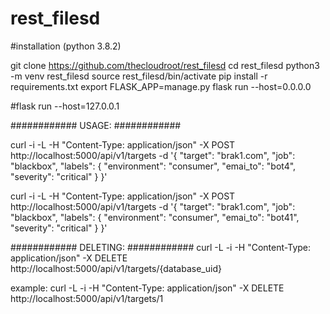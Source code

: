 # rest_filesd

#installation (python 3.8.2)

git clone https://github.com/thecloudroot/rest_filesd
cd rest_filesd
python3 -m venv rest_filesd
source rest_filesd/bin/activate
pip install -r requirements.txt
export FLASK_APP=manage.py
flask run --host=0.0.0.0

#flask run --host=127.0.0.1

############
USAGE:
############

curl -i -L -H "Content-Type: application/json" -X POST http://localhost:5000/api/v1/targets -d '{
  "target": "brak1.com",
  "job": "blackbox",
  "labels": {
    "environment": "consumer",
    "emai_to": "bot4",
    "severity": "critical"
  }
}'

curl -i -L -H "Content-Type: application/json" -X POST http://localhost:5000/api/v1/targets -d '{
  "target": "brak1.com",
  "job": "blackbox",
  "labels": {
    "environment": "consumer",
    "emai_to": "bot41",
    "severity": "critical"
  }
}'

############
DELETING:
############
curl -L -i -H "Content-Type: application/json" -X DELETE http://localhost:5000/api/v1/targets/{database_uid}

example:
curl -L -i -H "Content-Type: application/json" -X DELETE http://localhost:5000/api/v1/targets/1

